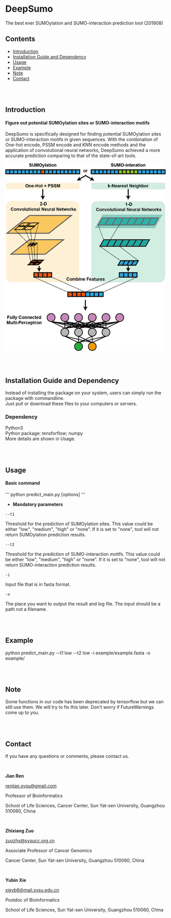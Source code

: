# DeepSumo
The best ever SUMOylation and SUMO-interaction prediction tool (201908)

## Contents

- [Introduction](#introduction)
- [Installation Guide and Dependency](#installation-guide)
- [Usage](#usage)
- [Example](#example)
- [Note](#note)
- [Contact](#contact)

<br>

<br>

## Introduction
#### Figure out potential SUMOylation sites or SUMO-interaction motifs
DeepSumo is specifically designed for finding potential SUMOylation sites or 
SUMO-interaction motifs in given sequences. With the combination of One-hot 
encode, PSSM encode and KNN encode methods and the application of convolutional 
neural networks, DeepSumo achieved a more accurate prediction comparing to that of 
the state-of-art tools. 

![DeepSumo pipelline](img/model.png)

<br>

<br>

## Installation Guide and Dependency

Instead of installing the package on your system, users can simply run the package with commandline. 
<br>
Just pull or download these files to your computers or servers.
<br>
### Dependency
Python3
<br>
Python package: tensforflow; numpy
<br>
More details are shown in Usage.

<br>

<br>

## Usage
#### Basic command
'''
python predict_main.py [options]
'''
<br>
- **Mandatory parameters**

```
--t1
```

Threshold for the prediction of SUMOylation sites. This value could be either 
"low", "medium", "high" or "none". If it is set to "none", tool will not return SUMOylation prediction results.

```
--t2
```

Threshold for the prediction of SUMO-interaction motifs. This value could be either 
"low", "medium", "high" or "none". If it is set to "none", tool will not return SUMO-interaction prediction results.

```
-i
```

Input file that is in fasta format.

```
-o
```

The place you want to output the result and log file. The input should be a path not a filename.

<br>

<br>

## Example
python predict_main.py --t1 low --t2 low -i example/example.fasta -o example/

<br>

<br>

## Note
Some functions in our code has been deprecated by tensorflow but we can still use them. We will try to fix this later. Don't worry if FutureWarnings come up to you.

<br>

<br>

## Contact

If you have any questions or comments, please contact us.

<br>

**Jian Ren**

renjian.sysu@gmail.com

Professor of Bioinformatics

School of Life Sciences, Cancer Center, Sun Yat-sen University, Guangzhou 510060, China

<br>

**Zhixiang Zuo**

zuozhx@sysucc.org.cn

Associate Professor of Cancer Genomics

Cancer Center, Sun Yat-sen University, Guangzhou 510060, China

<br>

**Yubin Xie**

xieyb6@mail.sysu.edu.cn

Postdoc of Bioinformatics

School of Life Sciences, Sun Yat-sen University, Guangzhou 510060, China
